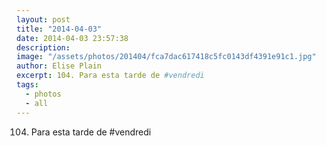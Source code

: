 ```yaml
---
layout: post
title: "2014-04-03"
date: 2014-04-03 23:57:38
description: 
image: "/assets/photos/201404/fca7dac617418c5fc0143df4391e91c1.jpg"
author: Elise Plain
excerpt: 104. Para esta tarde de #vendredi
tags: 
  - photos
  - all
---
```


104. Para esta tarde de #vendredi
<p></p>
